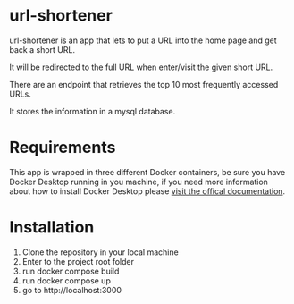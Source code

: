# url-shortener

url-shortener is an app that lets to put a URL into the home page and get back a short URL.

It will be redirected to the full URL when enter/visit the given short URL.

There are an endpoint that retrieves the top 10 most frequently accessed URLs.

It stores the information in a mysql database.

# Requirements

This app is wrapped in three different Docker containers, be sure you have Docker Desktop running in you machine, if you need more information about how to install Docker Desktop please [visit the offical documentation](https://docs.docker.com/desktop/).

# Installation

1. Clone the repository in your local machine
2. Enter to the project root folder
3. run docker compose build
4. run docker compose up
5. go to http://localhost:3000
